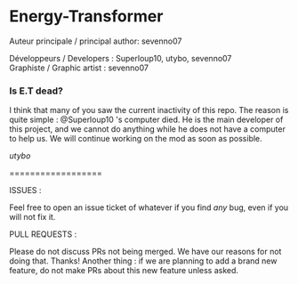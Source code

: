 Energy-Transformer
==================

Auteur principale / principal author: sevenno07

Développeurs / Developers : Superloup10, utybo, sevenno07  
Graphiste / Graphic artist : sevenno07


### Is E.T dead?

I think that many of you saw the current inactivity of this repo. The reason is quite simple : @Superloup10 's computer died. He is the main developer of this project, and we cannot do anything while he does not have a computer to help us. We will continue working on the mod as soon as possible.

*utybo*

==================

ISSUES :

Feel free to open an issue ticket of whatever if you find *any* bug, even if you will not fix it.

PULL REQUESTS :

Please do not discuss PRs not being merged. We have our reasons for not doing that. Thanks! 
Another thing : if we are planning to add a brand new feature, do not make PRs about this new feature unless asked.
